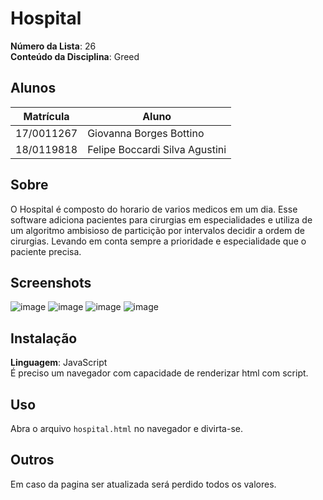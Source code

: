 # Hospital

**Número da Lista**: 26<br>
**Conteúdo da Disciplina**: Greed<br>

## Alunos
|Matrícula | Aluno |
| -- | -- |
| 17/0011267 |  Giovanna Borges Bottino |
| 18/0119818  |  Felipe Boccardi Silva Agustini |


## Sobre 

O Hospital é composto do horario de varios medicos em um dia. Esse software adiciona pacientes para cirurgias em especialidades e utiliza de um algoritmo ambisioso de particição por intervalos decidir a ordem de cirurgias. Levando em conta sempre a prioridade e especialidade que o paciente precisa.

## Screenshots
![image](https://user-images.githubusercontent.com/31159235/212476649-b605568a-ac42-445d-9aad-e4f90018727d.png)
![image](https://user-images.githubusercontent.com/31159235/212476667-577cc9bf-d605-4a2a-bbf8-5169632851e6.png)
![image](https://user-images.githubusercontent.com/31159235/212476721-23e9347b-2914-4e6e-beb8-ce9c69dbdec0.png)
![image](https://user-images.githubusercontent.com/31159235/212476737-b4e14bbb-4407-48a0-bb62-d26598999177.png)


## Instalação 
**Linguagem**: JavaScript<br>
É preciso um navegador com capacidade de renderizar html com script.

## Uso 
Abra o arquivo `hospital.html` no navegador e divirta-se.

## Outros 
Em caso da pagina ser atualizada será perdido todos os valores. 
